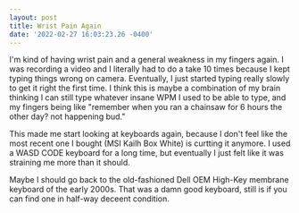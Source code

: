 ```yaml
--- 
layout: post 
title: Wrist Pain Again 
date: '2022-02-27 16:03:23.26 -0400' 
--- 
```

I'm kind of having wrist pain and a general weakness in my fingers again. I was recording a video and I literally had to do a 
take 10 times because I kept typing things wrong on camera. Eventually, I just started typing really slowly to get it right the 
first time. I think this is maybe a combination of my brain thinking I can still type whatever insane WPM I used to be able to 
type, and my fingers being like "remember when you ran a chainsaw for 6 hours the other day? not happening bud."

This made me start looking at keyboards again, because I don't feel like the most recent one I bought (MSI Kailh Box White) is 
curtting it anymore. I used a WASD CODE keyboard for a long time, but eventually I just felt like it was straining me more than 
it should.

Maybe I should go back to the old-fashioned Dell OEM High-Key membrane keyboard of the early 2000s. That was a damn good 
keyboard, still is if you can find one in half-way deceent condition. 
